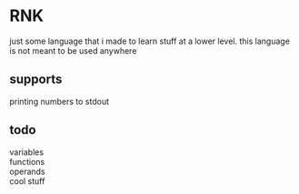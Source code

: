 # RNK
just some language that i made to learn stuff at a lower level. this language is not meant to be used anywhere

## supports
printing numbers to stdout

## todo
variables  
functions  
operands  
cool stuff  
